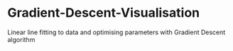 # Gradient-Descent-Visualisation
Linear line fitting to data and optimising parameters with Gradient Descent algorithm
